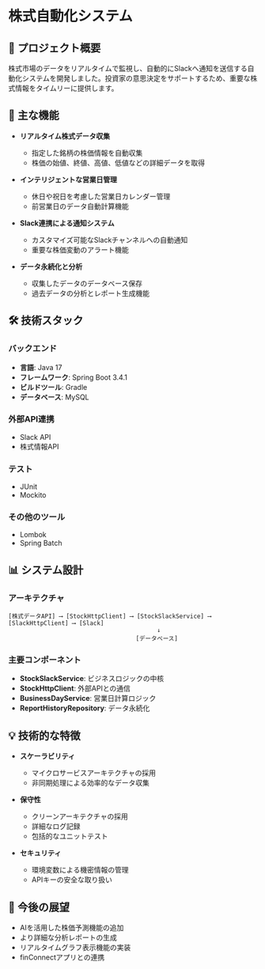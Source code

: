 # 株式自動化システム

## 🎯 プロジェクト概要
株式市場のデータをリアルタイムで監視し、自動的にSlackへ通知を送信する自動化システムを開発しました。投資家の意思決定をサポートするため、重要な株式情報をタイムリーに提供します。

## 🌟 主な機能
- **リアルタイム株式データ収集**
  - 指定した銘柄の株価情報を自動収集
  - 株価の始値、終値、高値、低値などの詳細データを取得

- **インテリジェントな営業日管理**
  - 休日や祝日を考慮した営業日カレンダー管理
  - 前営業日のデータ自動計算機能

- **Slack連携による通知システム**
  - カスタマイズ可能なSlackチャンネルへの自動通知
  - 重要な株価変動のアラート機能

- **データ永続化と分析**
  - 収集したデータのデータベース保存
  - 過去データの分析とレポート生成機能

## 🛠 技術スタック
### バックエンド
- **言語**: Java 17
- **フレームワーク**: Spring Boot 3.4.1
- **ビルドツール**: Gradle
- **データベース**: MySQL

### 外部API連携
- Slack API
- 株式情報API

### テスト
- JUnit
- Mockito

### その他のツール
- Lombok
- Spring Batch

## 📊 システム設計

### アーキテクチャ
```
[株式データAPI] ⟶ [StockHttpClient] ⟶ [StockSlackService] ⟶ [SlackHttpClient] ⟶ [Slack]
                                          ↓
                                    [データベース]
```

### 主要コンポーネント
- **StockSlackService**: ビジネスロジックの中核
- **StockHttpClient**: 外部APIとの通信
- **BusinessDayService**: 営業日計算ロジック
- **ReportHistoryRepository**: データ永続化

## 💡 技術的な特徴
- **スケーラビリティ**
  - マイクロサービスアーキテクチャの採用
  - 非同期処理による効率的なデータ収集

- **保守性**
  - クリーンアーキテクチャの採用
  - 詳細なログ記録
  - 包括的なユニットテスト

- **セキュリティ**
  - 環境変数による機密情報の管理
  - APIキーの安全な取り扱い

## 🚀 今後の展望
- AIを活用した株価予測機能の追加
- より詳細な分析レポートの生成
- リアルタイムグラフ表示機能の実装
- finConnectアプリとの連携